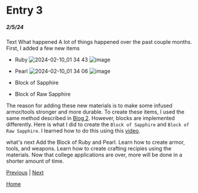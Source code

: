 # Entry 3
##### 2/5/24

Text
What happened
A lot of things happened over the past couple months. First, I added a few new items
- Ruby
  ![2024-02-10_01 34 43](https://github.com/aidanc1266/apcsa-freedom-project/assets/145048443/95a90f9b-7f1a-44a1-875d-114ee3cc2003)
  ![image](https://github.com/aidanc1266/apcsa-freedom-project/assets/145048443/3ff96fcb-e932-445a-b325-c3698a721e46)

- Pearl
  ![2024-02-10_01 34 06](https://github.com/aidanc1266/apcsa-freedom-project/assets/145048443/402a3ad4-7e1e-4ff9-a213-95ae4f1c80ef)
  ![image](https://github.com/aidanc1266/apcsa-freedom-project/assets/145048443/c898e908-72b2-4711-abde-e2ceed221bba)

- Block of Sapphire
- Block of Raw Sapphire

The reason for adding these new materials is to make some infused armor/tools stronger and more durable.
To create these items, I used the same method described in [Blog 2](https://github.com/aidanc1266/apcsa-freedom-project/blob/main/blog/entry02.md).
However, blocks are implemented differently. Here is what I did to create the `Block of Sapphire` and `Block of Raw Sapphire`. I learned how to do this using this [video](https://www.youtube.com/watch?v=C_VO6tD6Y1g).


what's next
Add the Block of Ruby and Pearl.
Learn how to create armor, tools, and weapons.
Learn how to create crafting recipies using the materials.
Now that college applications are over, more will be done in a shorter amount of time.

[Previous](entry02.md) | [Next](entry04.md)

[Home](../README.md)
